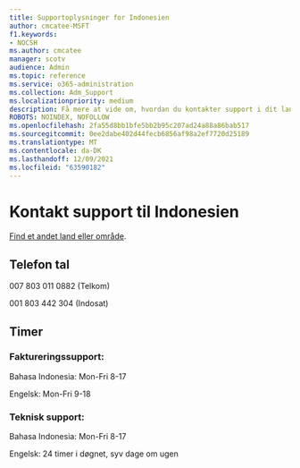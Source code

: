 ```yaml
---
title: Supportoplysninger for Indonesien
author: cmcatee-MSFT
f1.keywords:
- NOCSH
ms.author: cmcatee
manager: scotv
audience: Admin
ms.topic: reference
ms.service: o365-administration
ms.collection: Adm_Support
ms.localizationpriority: medium
description: Få mere at vide om, hvordan du kontakter support i dit land eller område.
ROBOTS: NOINDEX, NOFOLLOW
ms.openlocfilehash: 2fa55d8bb1bfe5bb2b95c207ad24a88a86bab517
ms.sourcegitcommit: 0ee2dabe402d44fecb6856af98a2ef7720d25189
ms.translationtype: MT
ms.contentlocale: da-DK
ms.lasthandoff: 12/09/2021
ms.locfileid: "63590182"
---
```

# <a name="contact-support-for-indonesia"></a>Kontakt support til Indonesien

[Find et andet land eller område](../get-help-support.md).

## <a name="phone-number"></a>Telefon tal
007 803 011 0882 (Telkom)

001 803 442 304 (Indosat)

## <a name="hours"></a>Timer
### <a name="billing-support"></a>Faktureringssupport:

Bahasa Indonesia: Mon-Fri 8-17

Engelsk: Mon-Fri 9-18

### <a name="technical-support"></a>Teknisk support:

Bahasa Indonesia: Mon-Fri 8-17

Engelsk: 24 timer i døgnet, syv dage om ugen
